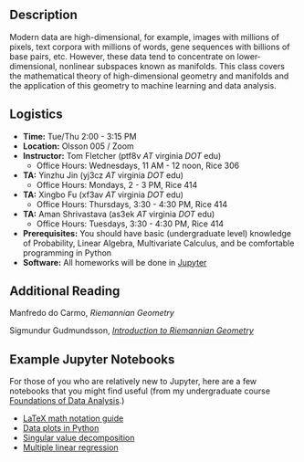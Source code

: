 ## Description

Modern data are high-dimensional, for example, images with millions of pixels,
text corpora with millions of words, gene sequences with billions of base pairs,
etc. However, these data tend to concentrate on lower-dimensional, nonlinear
subspaces known as manifolds. This class covers the mathematical theory of
high-dimensional geometry and manifolds and the application of this geometry to
machine learning and data analysis.

## Logistics

* **Time:** Tue/Thu 2:00 - 3:15 PM
* **Location:** Olsson 005 / Zoom
* **Instructor:** Tom Fletcher (ptf8v *AT* virginia *DOT* edu)
  - Office Hours: Wednesdays, 11 AM - 12 noon, Rice 306
* **TA:** Yinzhu Jin (yj3cz *AT* virginia *DOT* edu)
  - Office Hours: Mondays, 2 - 3 PM, Rice 414
* **TA:** Xingbo Fu (xf3av *AT* virginia *DOT* edu)
  - Office Hours: Thursdays, 3:30 - 4:30 PM, Rice 414
* **TA:** Aman Shrivastava (as3ek *AT* virginia *DOT* edu)
  - Office Hours: Tuesdays, 3:30 - 4:30 PM, Rice 414
* **Prerequisites:** You should have basic (undergraduate level) knowledge of Probability, Linear Algebra, Multivariate Calculus, and be comfortable programming in Python
* **Software:** All homeworks will be done in [Jupyter](https://jupyter.org)

## Additional Reading

Manfredo do Carmo, *Riemannian Geometry*

Sigmundur Gudmundsson, [*Introduction to Riemannian Geometry*](http://www.matematik.lu.se/matematiklu/personal/sigma/Riemann.pdf)

## Example Jupyter Notebooks

For those of you who are relatively new to Jupyter, here are a few notebooks that you might find useful (from my undergraduate course [Foundations of Data Analysis](https://tomfletcher.github.io/FoDA/).)

* [LaTeX math notation guide](https://tomfletcher.github.io/FoDA/examples/MathNotationGuide.ipynb)
* [Data plots in Python](https://tomfletcher.github.io/FoDA/examples/SimpleDataPlots.ipynb)
* [Singular value decomposition](https://tomfletcher.github.io/FoDA/examples/SVD.ipynb)
* [Multiple linear regression](https://tomfletcher.github.io/FoDA/examples/MultipleLinearRegression.ipynb)
